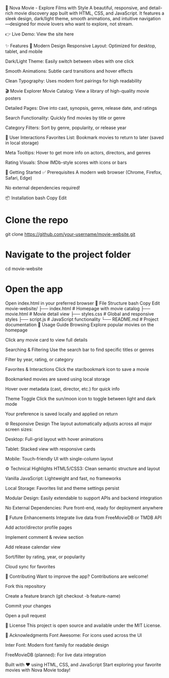 🎥 Nova Movie - Explore Films with Style
A beautiful, responsive, and detail-rich movie discovery app built with HTML, CSS, and JavaScript. It features a sleek design, dark/light theme, smooth animations, and intuitive navigation—designed for movie lovers who want to explore, not stream.

👉 Live Demo: View the site here

✨ Features
🎨 Modern Design
Responsive Layout: Optimized for desktop, tablet, and mobile

Dark/Light Theme: Easily switch between vibes with one click

Smooth Animations: Subtle card transitions and hover effects

Clean Typography: Uses modern font pairings for high readability

🎬 Movie Explorer
Movie Catalog: View a library of high-quality movie posters

Detailed Pages: Dive into cast, synopsis, genre, release date, and ratings

Search Functionality: Quickly find movies by title or genre

Category Filters: Sort by genre, popularity, or release year

📌 User Interactions
Favorites List: Bookmark movies to return to later (saved in local storage)

Meta Tooltips: Hover to get more info on actors, directors, and genres

Rating Visuals: Show IMDb-style scores with icons or bars

🚀 Getting Started
✅ Prerequisites
A modern web browser (Chrome, Firefox, Safari, Edge)

No external dependencies required!

📦 Installation
bash
Copy
Edit
# Clone the repo
git clone https://github.com/your-username/movie-website.git

# Navigate to the project folder
cd movie-website

# Open the app
Open index.html in your preferred browser
📁 File Structure
bash
Copy
Edit
movie-website/
├── index.html          # Homepage with movie catalog
├── movie.html          # Movie detail view
├── styles.css          # Global and responsive styles
├── script.js           # JavaScript functionality
└── README.md           # Project documentation
🎯 Usage Guide
Browsing
Explore popular movies on the homepage

Click any movie card to view full details

Searching & Filtering
Use the search bar to find specific titles or genres

Filter by year, rating, or category

Favorites & Interactions
Click the star/bookmark icon to save a movie

Bookmarked movies are saved using local storage

Hover over metadata (cast, director, etc.) for quick info

Theme Toggle
Click the sun/moon icon to toggle between light and dark mode

Your preference is saved locally and applied on return

🌐 Responsive Design
The layout automatically adjusts across all major screen sizes:

Desktop: Full-grid layout with hover animations

Tablet: Stacked view with responsive cards

Mobile: Touch-friendly UI with single-column layout

⚙️ Technical Highlights
HTML5/CSS3: Clean semantic structure and layout

Vanilla JavaScript: Lightweight and fast, no frameworks

Local Storage: Favorites list and theme settings persist

Modular Design: Easily extendable to support APIs and backend integration

No External Dependencies: Pure front-end, ready for deployment anywhere

🔮 Future Enhancements
 Integrate live data from FreeMovieDB or TMDB API

 Add actor/director profile pages

 Implement comment & review section

 Add release calendar view

 Sort/filter by rating, year, or popularity

 Cloud sync for favorites

🤝 Contributing
Want to improve the app? Contributions are welcome!

Fork this repository

Create a feature branch (git checkout -b feature-name)

Commit your changes

Open a pull request

📄 License
This project is open source and available under the MIT License.

🙏 Acknowledgments
Font Awesome: For icons used across the UI

Inter Font: Modern font family for readable design

FreeMovieDB (planned): For live data integration

Built with ❤️ using HTML, CSS, and JavaScript
Start exploring your favorite movies with Nova Movie today!
